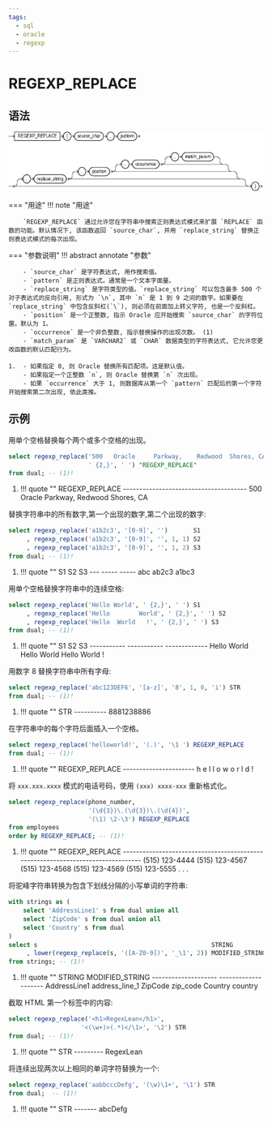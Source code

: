 ```yaml
---
tags:
  - sql
  - oracle
  - regexp
---
```


# REGEXP_REPLACE

## 语法

![REGEXP_REPLACE 函数语法](./assets/regexp_replace.gif)

=== "用途"
    !!! note "用途"

        `REGEXP_REPLACE` 通过允许您在字符串中搜索正则表达式模式来扩展 `REPLACE` 函数的功能。默认情况下, 该函数返回 `source_char`, 并用 `replace_string` 替换正则表达式模式的每次出现。

=== "参数说明"
    !!! abstract annotate "参数"
    
        - `source_char` 是字符表达式, 用作搜索值。
        - `pattern` 是正则表达式。通常是一个文本字面量。
        - `replace_string` 是字符类型的值。`replace_string` 可以包含最多 500 个对子表达式的反向引用, 形式为 `\n`, 其中 `n` 是 1 到 9 之间的数字。如果要在 `replace_string` 中包含反斜杠(`\`), 则必须在前面加上转义字符, 也是一个反斜杠。
        - `position` 是一个正整数, 指示 Oracle 应开始搜索 `source_char` 的字符位置。默认为 1。 
        - `occurrence` 是一个非负整数, 指示替换操作的出现次数。 (1)
        - `match_param` 是 `VARCHAR2` 或 `CHAR` 数据类型的字符表达式, 它允许您更改函数的默认匹配行为。
    
    1.  - 如果指定 0, 则 Oracle 替换所有匹配项。这是默认值。
        - 如果指定一个正整数 `n`, 则 Oracle 替换第 `n` 次出现。
        - 如果 `occurrence` 大于 1, 则数据库从第一个 `pattern` 匹配后的第一个字符开始搜索第二次出现, 依此类推。

## 示例

用单个空格替换每个两个或多个空格的出现。

```sql
select regexp_replace('500   Oracle     Parkway,    Redwood  Shores, CA',
                      ' {2,}', ' ') "REGEXP_REPLACE"
from dual; -- (1)!
```

1.  !!! quote ""
        REGEXP_REPLACE
        --------------------------------------
        500 Oracle Parkway, Redwood Shores, CA



替换字符串中的所有数字,第一个出现的数字,第二个出现的数字:

```sql
select regexp_replace('a1b2c3', '[0-9]', '')       S1
     , regexp_replace('a1b2c3', '[0-9]', '', 1, 1) S2
     , regexp_replace('a1b2c3', '[0-9]', '', 1, 2) S3
from dual; -- (1)!
```

1.  !!! quote ""
        S1  S2    S3
        --- ----- -----
        abc ab2c3 a1bc3



用单个空格替换字符串中的连续空格:

```sql  
select regexp_replace('Hello World', ' {2,}', ' ') S1
     , regexp_replace('Hello        World', ' {2,}', ' ') S2
     , regexp_replace('Hello  World   !', ' {2,}', ' ') S3
from dual; -- (1)!
```

1.  !!! quote ""
        S1          S2          S3
        ----------- ----------- -------------
        Hello World Hello World Hello World !



用数字 8 替换字符串中所有字母:
```sql
select regexp_replace('abc123DEF6', '[a-z]', '8', 1, 0, 'i') STR
from dual; -- (1)!
```

1.  !!! quote ""
        STR
        ----------
        8881238886 



在字符串中的每个字符后面插入一个空格。

```sql
select regexp_replace('helloworld!', '(.)', '\1 ') REGEXP_REPLACE
from dual; -- (1)!
```

1.  !!! quote ""
        REGEXP_REPLACE
        ----------------------
        h e l l o w o r l d !



将 `xxx.xxx.xxxx` 模式的电话号码，使用 `(xxx) xxxx-xxx` 重新格式化。

```sql
select regexp_replace(phone_number,
                      '(\d{3})\.(\d{3})\.(\d{4})',
                      '(\1) \2-\3') REGEXP_REPLACE
from employees
order by REGEXP_REPLACE; -- (1)!
```

1.  !!! quote ""
        REGEXP_REPLACE
        --------------------------------------------------------------------------------
        (515) 123-4444
        (515) 123-4567
        (515) 123-4568
        (515) 123-4569
        (515) 123-5555
        . . .



将驼峰字符串转换为包含下划线分隔的小写单词的字符串:

```sql
with strings as (
    select 'AddressLine1' s from dual union all
    select 'ZipCode' s from dual union all
    select 'Country' s from dual  
)
select s                                                STRING
     , lower(regexp_replace(s, '([A-Z0-9])', '_\1', 2)) MODIFIED_STRING
from strings; -- (1)!
```

1.  !!! quote ""
        STRING               MODIFIED_STRING
        -------------------- --------------------
        AddressLine1         address_line_1
        ZipCode              zip_code
        Country              country



截取 HTML 第一个标签中的内容:

```sql
select regexp_replace('<h1>RegexLean</h1>',
                    '<(\w+)>(.*)</\1>', '\2') STR
from dual; -- (1)!
```

1.  !!! quote ""
        STR
        ---------
        RegexLean



将连续出现两次以上相同的单词字符替换为一个:

```sql
select regexp_replace('aabbcccDefg', '(\w)\1+', '\1') STR
from dual;  -- (1)!
```

1.  !!! quote ""
        STR
        -------
        abcDefg


